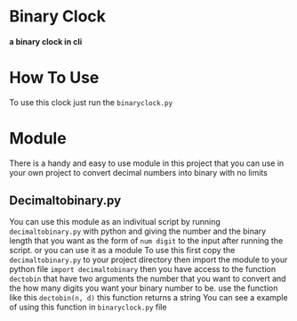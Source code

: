 # Binary Clock
#### a binary clock in cli

# How To Use
To use this clock just run the ```binaryclock.py```

# Module
There is a handy and easy to use module in this project that you can use in your own project to convert decimal numbers into binary with no limits

## Decimaltobinary.py
You can use this module as an indivitual script by running `decimaltobinary.py` with python and giving the number and the binary length that you want as the form of `num digit` to the input after running the script. or you can use it as a module
To use this first copy the `decimaltobinary.py` to your project directory then import the module to your python file `import decimaltobinary` then you have access to the function `dectobin` that have two arguments the number that you want to convert and the how many digits you want your binary number to be. use the function like this `dectobin(n, d)` this function returns a string
You can see a example of using this function in `binaryclock.py` file
